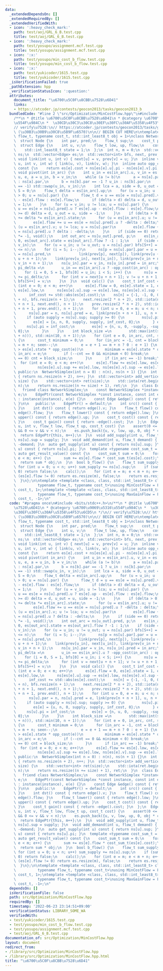 ```yaml
---
data:
  _extendedDependsOn: []
  _extendedRequiredBy: []
  _extendedVerifiedWith:
  - icon: ':heavy_check_mark:'
    path: test/aoj/GRL_6_B.test.cpp
    title: test/aoj/GRL_6_B.test.cpp
  - icon: ':heavy_check_mark:'
    path: test/yosupo/assignment.mcf.test.cpp
    title: test/yosupo/assignment.mcf.test.cpp
  - icon: ':x:'
    path: test/yosupo/min_cost_b_flow.test.cpp
    title: test/yosupo/min_cost_b_flow.test.cpp
  - icon: ':x:'
    path: test/yukicoder/1615.test.cpp
    title: test/yukicoder/1615.test.cpp
  _isVerificationFailed: true
  _pathExtension: hpp
  _verificationStatusIcon: ':question:'
  attributes:
    document_title: "\u6700\u5C0F\u8CBB\u7528\u6D41"
    links:
    - https://atcoder.jp/contests/geocon2013/tasks/geocon2013_b
  bundledCode: "#line 2 \"src/Optimization/MinCostFlow.hpp\"\n#include <bits/stdc++.h>\n\
    /**\n * @title \u6700\u5C0F\u8CBB\u7528\u6D41\n * @category \u6700\u9069\u5316\
    \u554F\u984C\n *  \u30CD\u30C3\u30C8\u30EF\u30FC\u30AF\u5358\u4F53\u6CD5\n */\n\
    // verify\u7528:\n// https://atcoder.jp/contests/geocon2013/tasks/geocon2013_b\
    \ (\u30B3\u30B9\u30C8\u5B9F\u6570)\n\n// BEGIN CUT HERE\n\ntemplate <typename\
    \ flow_t, typename cost_t, std::int_least8_t obj = 1>\nclass NetworkSimplex {\n\
    \  struct Node {\n    int par, pred;\n    flow_t sup;\n    cost_t pi;\n  };\n\
    \  struct Edge {\n    int u, v;\n    flow_t low, up, flow;\n    cost_t cost;\n\
    \    std::int_least8_t state = 1;\n  };\n  int n, m = 0;\n  std::vector<Node>\
    \ ns;\n  std::vector<Edge> es;\n  std::vector<int> bfs, next, prev;\n  inline\
    \ void link(int u, int v) { next[u] = v, prev[v] = u; }\n  inline void link(int\
    \ u, int v, int w) { link(u, v), link(v, w); }\n  inline auto opp_cost(int e)\
    \ const {\n    return es[e].cost + ns[es[e].u].pi - ns[es[e].v].pi;\n  }\n  inline\
    \ void pivot(int in_arc) {\n    int u_in = es[in_arc].u, v_in = es[in_arc].v,\
    \ u, e, a = u_in, b = v_in;\n    while (a != b)\n      a = ns[a].par == -1 ? v_in\
    \ : ns[a].par,\n      b = ns[b].par == -1 ? u_in : ns[b].par;\n    if (es[in_arc].state\
    \ == -1) std::swap(u_in, v_in);\n    int lca = a, side = 0, u_out = -1, i = 0,\
    \ S = 0;\n    flow_t delta = es[in_arc].up;\n    for (u = u_in; u != lca && delta\
    \ > 0; u = ns[u].par) {\n      flow_t d = u == es[e = ns[u].pred].v ? es[e].up\
    \ - es[e].flow : es[e].flow;\n      if (delta > d) delta = d, u_out = u, side\
    \ = 1;\n    }\n    for (u = v_in; u != lca; u = ns[u].par) {\n      flow_t d =\
    \ u == es[e = ns[u].pred].u ? es[e].up - es[e].flow : es[e].flow;\n      if (delta\
    \ >= d) delta = d, u_out = u, side = -1;\n    }\n    if (delta > 0) {\n      es[in_arc].flow\
    \ += delta *= es[in_arc].state;\n      for (u = es[in_arc].u; u != lca; u = ns[u].par)\n\
    \        es[e].flow += u == es[e = ns[u].pred].u ? -delta : delta;\n      for\
    \ (u = es[in_arc].v; u != lca; u = ns[u].par)\n        es[e].flow += u == es[e\
    \ = ns[u].pred].u ? delta : -delta;\n    }\n    if (side == 0) return es[in_arc].state\
    \ *= -1, void();\n    int out_arc = ns[u_out].pred, p;\n    es[in_arc].state =\
    \ 0, es[out_arc].state = es[out_arc].flow ? -1 : 1;\n    if (side == -1) std::swap(u_in,\
    \ v_in);\n    for (u = u_in; u != u_out; u = ns[u].par) bfs[S++] = u;\n    assert(S\
    \ <= n);\n    for (i = S; i--;)\n      ns[p = ns[u].par].par = u = bfs[i], ns[p].pred\
    \ = ns[u].pred,\n             link(prev[p], next[p]), link(prev[u + n + 1], p,\
    \ u + n + 1);\n    link(prev[u_in], next[u_in]), link(prev[v_in + n + 1], u_in,\
    \ v_in + n + 1);\n    ns[u_in].par = v_in, ns[u_in].pred = in_arc;\n    cost_t\
    \ pi_delta =\n        u_in == es[in_arc].u ? -opp_cost(in_arc) : opp_cost(in_arc);\n\
    \    for (i = 0, S = 1, bfs[0] = u_in; i < S; i++) {\n      ns[u = bfs[i]].pi\
    \ += pi_delta;\n      for (int v = next[u + n + 1]; v != u + n + 1; v = next[v])\
    \ bfs[S++] = v;\n    }\n  }\n  void calc() {\n    cost_t inf_cost = 1;\n    for\
    \ (int e = 0; e < m; e++)\n      es[e].flow = 0, es[e].state = 1, es[e].up -=\
    \ es[e].low,\n      ns[es[e].u].sup -= es[e].low, ns[es[e].v].sup += es[e].low,\n\
    \      inf_cost += std::abs(es[e].cost);\n    ns[n] = {-1, -1, 0, 0}, es.resize(m\
    \ + n), bfs.resize(n + 1);\n    next.resize(2 * n + 2), std::iota(next.begin()\
    \ + n + 1, next.end(), n + 1);\n    prev.resize(2 * n + 2), std::iota(prev.begin()\
    \ + n + 1, prev.end(), n + 1);\n    for (int u = 0, e = m; u < n; u++, e++) {\n\
    \      ns[u].par = n, ns[u].pred = e, link(prev[n + n + 1], u, n + n + 1);\n \
    \     if (auto supply = ns[u].sup; supply >= 0) {\n        ns[u].pi = -inf_cost;\n\
    \        es[e] = {u, n, 0, supply, supply, inf_cost, 0};\n      } else {\n   \
    \     ns[u].pi = inf_cost;\n        es[e] = {n, u, 0, -supply, -supply, inf_cost,\
    \ 0};\n      }\n    }\n    int block_size =\n        std::max(int(std::ceil(std::sqrt(m\
    \ + n))), std::min(10, n + 1));\n    for (int e = 0, in_arc, cnt, seen;; pivot(in_arc))\
    \ {\n      cost_t minimum = 0;\n      for (in_arc = -1, cnt = block_size, seen\
    \ = m + n; seen--;\n           e = e + 1 == m + n ? 0 : e + 1) {\n        if (minimum\
    \ > es[e].state * opp_cost(e))\n          minimum = es[e].state * opp_cost(e),\
    \ in_arc = e;\n        if (--cnt == 0 && minimum < 0) break;\n        if (cnt\
    \ == 0) cnt = block_size;\n      }\n      if (in_arc == -1) break;\n    }\n  \
    \  for (int e = 0; e < m; e++)\n      es[e].flow += es[e].low, es[e].up += es[e].low,\n\
    \          ns[es[e].u].sup += es[e].low, ns[es[e].v].sup -= es[e].low;\n  }\n\n\
    \ public:\n  NetworkSimplex(int n = 0) : n(n), ns(n + 1) {}\n  int add_vertex()\
    \ { return ns.resize(n + 2), n++; }\n  std::vector<int> add_vertices(const int\
    \ size) {\n    std::vector<int> ret(size);\n    std::iota(ret.begin(), ret.end(),\
    \ n);\n    return ns.resize((n += size) + 1), ret;\n  }\n  class EdgePtr {\n \
    \   friend class NetworkSimplex;\n    const NetworkSimplex *instance;\n    int\
    \ e;\n    EdgePtr(const NetworkSimplex *const instance, const int e)\n       \
    \ : instance(instance), e(e) {}\n    const Edge &edge() const { return instance->es[e];\
    \ }\n\n   public:\n    EdgePtr() = default;\n    int src() const { return edge().u;\
    \ }\n    int dst() const { return edge().v; }\n    flow_t flow() const { return\
    \ edge().flow; }\n    flow_t lower() const { return edge().low; }\n    flow_t\
    \ upper() const { return edge().up; }\n    cost_t cost() const { return edge().cost;\
    \ }\n    cost_t gain() const { return -edge().cost; }\n  };\n  EdgePtr add_edge(int\
    \ u, int v, flow_t low, flow_t up, cost_t cost) {\n    assert(0 <= u && u < n\
    \ && 0 <= v && v < n);\n    es.push_back({u, v, low, up, 0, obj * cost});\n  \
    \  return EdgePtr{this, m++};\n  }\n  void add_supply(int u, flow_t supply) {\
    \ ns[u].sup = supply; }\n  void add_demand(int u, flow_t demand) { ns[u].sup =\
    \ -demand; }\n  auto get_supply(int u) const { return ns[u].sup; }\n  auto get_potential(int\
    \ u) const { return ns[u].pi; }\n  template <typename cost_sum_t = cost_t>\n \
    \ auto get_result_value() const {\n    cost_sum_t sum = 0;\n    for (int e = 0;\
    \ e < m; e++) {\n      sum += es[e].flow * cost_sum_t(es[e].cost);\n    }\n  \
    \  return sum * obj;\n  }\n  bool b_flow() {\n    flow_t sum_supply = 0;\n   \
    \ for (int u = 0; u < n; u++) sum_supply += ns[u].sup;\n    if (sum_supply !=\
    \ 0) return false;\n    calc();\n    for (int e = m; e < m + n; e++)\n      if\
    \ (es[e].flow != 0) return es.resize(m), false;\n    return es.resize(m), true;\n\
    \  }\n};\n\ntemplate <template <class, class, std::int_least8_t> class FlowAlgo,\n\
    \          typename flow_t, typename cost_t>\nusing MinCostFlow = FlowAlgo<flow_t,\
    \ cost_t, 1>;\ntemplate <template <class, class, std::int_least8_t> class FlowAlgo,\n\
    \          typename flow_t, typename cost_t>\nusing MaxGainFlow = FlowAlgo<flow_t,\
    \ cost_t, -1>;\n"
  code: "#pragma once\n#include <bits/stdc++.h>\n/**\n * @title \u6700\u5C0F\u8CBB\
    \u7528\u6D41\n * @category \u6700\u9069\u5316\u554F\u984C\n *  \u30CD\u30C3\u30C8\
    \u30EF\u30FC\u30AF\u5358\u4F53\u6CD5\n */\n// verify\u7528:\n// https://atcoder.jp/contests/geocon2013/tasks/geocon2013_b\
    \ (\u30B3\u30B9\u30C8\u5B9F\u6570)\n\n// BEGIN CUT HERE\n\ntemplate <typename\
    \ flow_t, typename cost_t, std::int_least8_t obj = 1>\nclass NetworkSimplex {\n\
    \  struct Node {\n    int par, pred;\n    flow_t sup;\n    cost_t pi;\n  };\n\
    \  struct Edge {\n    int u, v;\n    flow_t low, up, flow;\n    cost_t cost;\n\
    \    std::int_least8_t state = 1;\n  };\n  int n, m = 0;\n  std::vector<Node>\
    \ ns;\n  std::vector<Edge> es;\n  std::vector<int> bfs, next, prev;\n  inline\
    \ void link(int u, int v) { next[u] = v, prev[v] = u; }\n  inline void link(int\
    \ u, int v, int w) { link(u, v), link(v, w); }\n  inline auto opp_cost(int e)\
    \ const {\n    return es[e].cost + ns[es[e].u].pi - ns[es[e].v].pi;\n  }\n  inline\
    \ void pivot(int in_arc) {\n    int u_in = es[in_arc].u, v_in = es[in_arc].v,\
    \ u, e, a = u_in, b = v_in;\n    while (a != b)\n      a = ns[a].par == -1 ? v_in\
    \ : ns[a].par,\n      b = ns[b].par == -1 ? u_in : ns[b].par;\n    if (es[in_arc].state\
    \ == -1) std::swap(u_in, v_in);\n    int lca = a, side = 0, u_out = -1, i = 0,\
    \ S = 0;\n    flow_t delta = es[in_arc].up;\n    for (u = u_in; u != lca && delta\
    \ > 0; u = ns[u].par) {\n      flow_t d = u == es[e = ns[u].pred].v ? es[e].up\
    \ - es[e].flow : es[e].flow;\n      if (delta > d) delta = d, u_out = u, side\
    \ = 1;\n    }\n    for (u = v_in; u != lca; u = ns[u].par) {\n      flow_t d =\
    \ u == es[e = ns[u].pred].u ? es[e].up - es[e].flow : es[e].flow;\n      if (delta\
    \ >= d) delta = d, u_out = u, side = -1;\n    }\n    if (delta > 0) {\n      es[in_arc].flow\
    \ += delta *= es[in_arc].state;\n      for (u = es[in_arc].u; u != lca; u = ns[u].par)\n\
    \        es[e].flow += u == es[e = ns[u].pred].u ? -delta : delta;\n      for\
    \ (u = es[in_arc].v; u != lca; u = ns[u].par)\n        es[e].flow += u == es[e\
    \ = ns[u].pred].u ? delta : -delta;\n    }\n    if (side == 0) return es[in_arc].state\
    \ *= -1, void();\n    int out_arc = ns[u_out].pred, p;\n    es[in_arc].state =\
    \ 0, es[out_arc].state = es[out_arc].flow ? -1 : 1;\n    if (side == -1) std::swap(u_in,\
    \ v_in);\n    for (u = u_in; u != u_out; u = ns[u].par) bfs[S++] = u;\n    assert(S\
    \ <= n);\n    for (i = S; i--;)\n      ns[p = ns[u].par].par = u = bfs[i], ns[p].pred\
    \ = ns[u].pred,\n             link(prev[p], next[p]), link(prev[u + n + 1], p,\
    \ u + n + 1);\n    link(prev[u_in], next[u_in]), link(prev[v_in + n + 1], u_in,\
    \ v_in + n + 1);\n    ns[u_in].par = v_in, ns[u_in].pred = in_arc;\n    cost_t\
    \ pi_delta =\n        u_in == es[in_arc].u ? -opp_cost(in_arc) : opp_cost(in_arc);\n\
    \    for (i = 0, S = 1, bfs[0] = u_in; i < S; i++) {\n      ns[u = bfs[i]].pi\
    \ += pi_delta;\n      for (int v = next[u + n + 1]; v != u + n + 1; v = next[v])\
    \ bfs[S++] = v;\n    }\n  }\n  void calc() {\n    cost_t inf_cost = 1;\n    for\
    \ (int e = 0; e < m; e++)\n      es[e].flow = 0, es[e].state = 1, es[e].up -=\
    \ es[e].low,\n      ns[es[e].u].sup -= es[e].low, ns[es[e].v].sup += es[e].low,\n\
    \      inf_cost += std::abs(es[e].cost);\n    ns[n] = {-1, -1, 0, 0}, es.resize(m\
    \ + n), bfs.resize(n + 1);\n    next.resize(2 * n + 2), std::iota(next.begin()\
    \ + n + 1, next.end(), n + 1);\n    prev.resize(2 * n + 2), std::iota(prev.begin()\
    \ + n + 1, prev.end(), n + 1);\n    for (int u = 0, e = m; u < n; u++, e++) {\n\
    \      ns[u].par = n, ns[u].pred = e, link(prev[n + n + 1], u, n + n + 1);\n \
    \     if (auto supply = ns[u].sup; supply >= 0) {\n        ns[u].pi = -inf_cost;\n\
    \        es[e] = {u, n, 0, supply, supply, inf_cost, 0};\n      } else {\n   \
    \     ns[u].pi = inf_cost;\n        es[e] = {n, u, 0, -supply, -supply, inf_cost,\
    \ 0};\n      }\n    }\n    int block_size =\n        std::max(int(std::ceil(std::sqrt(m\
    \ + n))), std::min(10, n + 1));\n    for (int e = 0, in_arc, cnt, seen;; pivot(in_arc))\
    \ {\n      cost_t minimum = 0;\n      for (in_arc = -1, cnt = block_size, seen\
    \ = m + n; seen--;\n           e = e + 1 == m + n ? 0 : e + 1) {\n        if (minimum\
    \ > es[e].state * opp_cost(e))\n          minimum = es[e].state * opp_cost(e),\
    \ in_arc = e;\n        if (--cnt == 0 && minimum < 0) break;\n        if (cnt\
    \ == 0) cnt = block_size;\n      }\n      if (in_arc == -1) break;\n    }\n  \
    \  for (int e = 0; e < m; e++)\n      es[e].flow += es[e].low, es[e].up += es[e].low,\n\
    \          ns[es[e].u].sup += es[e].low, ns[es[e].v].sup -= es[e].low;\n  }\n\n\
    \ public:\n  NetworkSimplex(int n = 0) : n(n), ns(n + 1) {}\n  int add_vertex()\
    \ { return ns.resize(n + 2), n++; }\n  std::vector<int> add_vertices(const int\
    \ size) {\n    std::vector<int> ret(size);\n    std::iota(ret.begin(), ret.end(),\
    \ n);\n    return ns.resize((n += size) + 1), ret;\n  }\n  class EdgePtr {\n \
    \   friend class NetworkSimplex;\n    const NetworkSimplex *instance;\n    int\
    \ e;\n    EdgePtr(const NetworkSimplex *const instance, const int e)\n       \
    \ : instance(instance), e(e) {}\n    const Edge &edge() const { return instance->es[e];\
    \ }\n\n   public:\n    EdgePtr() = default;\n    int src() const { return edge().u;\
    \ }\n    int dst() const { return edge().v; }\n    flow_t flow() const { return\
    \ edge().flow; }\n    flow_t lower() const { return edge().low; }\n    flow_t\
    \ upper() const { return edge().up; }\n    cost_t cost() const { return edge().cost;\
    \ }\n    cost_t gain() const { return -edge().cost; }\n  };\n  EdgePtr add_edge(int\
    \ u, int v, flow_t low, flow_t up, cost_t cost) {\n    assert(0 <= u && u < n\
    \ && 0 <= v && v < n);\n    es.push_back({u, v, low, up, 0, obj * cost});\n  \
    \  return EdgePtr{this, m++};\n  }\n  void add_supply(int u, flow_t supply) {\
    \ ns[u].sup = supply; }\n  void add_demand(int u, flow_t demand) { ns[u].sup =\
    \ -demand; }\n  auto get_supply(int u) const { return ns[u].sup; }\n  auto get_potential(int\
    \ u) const { return ns[u].pi; }\n  template <typename cost_sum_t = cost_t>\n \
    \ auto get_result_value() const {\n    cost_sum_t sum = 0;\n    for (int e = 0;\
    \ e < m; e++) {\n      sum += es[e].flow * cost_sum_t(es[e].cost);\n    }\n  \
    \  return sum * obj;\n  }\n  bool b_flow() {\n    flow_t sum_supply = 0;\n   \
    \ for (int u = 0; u < n; u++) sum_supply += ns[u].sup;\n    if (sum_supply !=\
    \ 0) return false;\n    calc();\n    for (int e = m; e < m + n; e++)\n      if\
    \ (es[e].flow != 0) return es.resize(m), false;\n    return es.resize(m), true;\n\
    \  }\n};\n\ntemplate <template <class, class, std::int_least8_t> class FlowAlgo,\n\
    \          typename flow_t, typename cost_t>\nusing MinCostFlow = FlowAlgo<flow_t,\
    \ cost_t, 1>;\ntemplate <template <class, class, std::int_least8_t> class FlowAlgo,\n\
    \          typename flow_t, typename cost_t>\nusing MaxGainFlow = FlowAlgo<flow_t,\
    \ cost_t, -1>;\n"
  dependsOn: []
  isVerificationFile: false
  path: src/Optimization/MinCostFlow.hpp
  requiredBy: []
  timestamp: '2022-06-23 23:14:51+09:00'
  verificationStatus: LIBRARY_SOME_WA
  verifiedWith:
  - test/yukicoder/1615.test.cpp
  - test/yosupo/min_cost_b_flow.test.cpp
  - test/yosupo/assignment.mcf.test.cpp
  - test/aoj/GRL_6_B.test.cpp
documentation_of: src/Optimization/MinCostFlow.hpp
layout: document
redirect_from:
- /library/src/Optimization/MinCostFlow.hpp
- /library/src/Optimization/MinCostFlow.hpp.html
title: "\u6700\u5C0F\u8CBB\u7528\u6D41"
---
```

